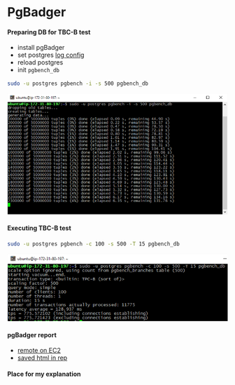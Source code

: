 # PgBadger

#### Preparing DB for TBC-B test 

+ install pgBadger
+ set postgres [log config](postgres_log.conf)
+ reload postgres
+ init `pgbench_db`

```bash
sudo -u postgres pgbench -i -s 500 pgbench_db
```
![](images/1.png)
#### Executing TBC-B test 

```bash
sudo -u postgres pgbench -c 100 -s 500 -T 15 pgbench_db
```
![](images/2.png)

#### pgBadger report

+ [remote on EC2](http://ec2-54-152-89-25.compute-1.amazonaws.com/out.html)
+ [saved html in rep](pgBadger_out.html)

#### Place for my explanation


